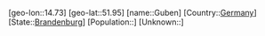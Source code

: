 ﻿---
location: [51.95,14.73]
type: City
tags:
- geo/City


SpocWebEntityId: 30631
isDeleted: false
confidential: public

---
[geo-lon::14.73]
[geo-lat::51.95]
[name::Guben]
[Country::[Germany](geo/Continent/Europe/Germany.md)]
[State::[Brandenburg](geo/Continent/Europe/Germany/Brandenburg.md)]
[Population::]
[Unknown::]

